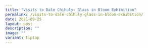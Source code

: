 ```yaml
---
title: "Visits to Dale Chihuly: Glass in Bloom Exhibition"
permalink: /visits-to-dale-chihuly-glass-in-bloom-exhibition/
date: 2021-09-25
layout: post
description: ""
image: ""
variant: tiptap
---
```

